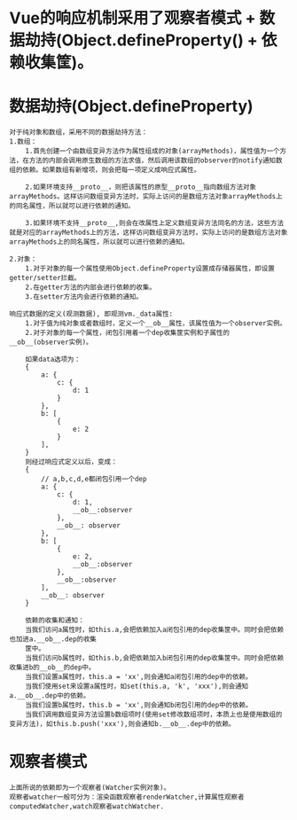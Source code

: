 # Vue的响应机制采用了观察者模式 + 数据劫持(Object.defineProperty() + 依赖收集筐)。


# 数据劫持(Object.defineProperty)
	对于纯对象和数组，采用不同的数据劫持方法：
	1.数组：
		1.首先创建一个由数组变异方法作为属性组成的对象(arrayMethods)，属性值为一个方法，在方法的内部会调用原生数组的方法求值，然后调用该数组的observer的notify通知数组的依赖。如果数组有新增项，则会把每一项定义成响应式属性。

		2.如果环境支持__proto__，则把该属性的原型__proto__指向数组方法对象arrayMethods。这样访问数组变异方法时，实际上访问的是数组方法对象arrayMethods上的同名属性，所以就可以进行依赖的通知。

		3.如果环境不支持__proto__,则会在改属性上定义数组变异方法同名的方法，这些方法就是对应的arrayMethods上的方法，这样访问数组变异方法时，实际上访问的是数组方法对象arrayMethods上的同名属性，所以就可以进行依赖的通知。

	2.对象：
		1.对于对象的每一个属性使用Object.defineProperty设置成存储器属性，即设置getter/setter拦截。
		2.在getter方法的内部会进行依赖的收集。
		3.在setter方法内会进行依赖的通知。
	
	响应式数据的定义(观测数据), 即观测vm._data属性:
		1.对于值为纯对象或者数组时，定义一个__ob__属性，该属性值为一个observer实例。
		2.对于对象的每一个属性，闭包引用着一个dep收集筐实例和子属性的__ob__(observer实例)。

		如果data选项为：
		{
			a: {
				c: {
					d: 1
				}
			},
			b: [
				{
					e: 2
				}
			],
		}
		则经过响应式定义以后，变成：
		{
			// a,b,c,d,e都闭包引用一个dep
			a: {
				c: {
					d: 1,
					__ob__:observer
				},
				__ob__: observer
			},
			b: [
				{
					e: 2,
					__ob__:observer
				},
				__ob__:observer
			],
			__ob__: observer
		}
		
		依赖的收集和通知：
		当我们访问a属性时，如this.a,会把依赖加入a闭包引用的dep收集筐中。同时会把依赖也加进a.__ob__.dep的收集
		筐中。
		当我们访问b属性时，如this.b,会把依赖加入b闭包引用的dep收集筐中。同时会把依赖收集进b的__ob__的dep中。
		当我们设置a属性时，this.a = 'xx',则会通知a闭包引用的dep中的依赖。
		当我们使用set来设置a属性时，如set(this.a, 'k', 'xxx'),则会通知a.__ob__.dep中的依赖。
		当我们设置b属性时，this.b = 'xx',则会通知b闭包引用的dep中的依赖。
		当我们调用数组变异方法设置b数组项时(使用set修改数组项时，本质上也是使用数组的变异方法)，如this.b.push('xxx'),则会通知b.__ob__.dep中的依赖。

# 观察者模式
	上面所说的依赖即为一个观察者(Watcher实例对象)。
	观察者watcher一般可分为：渲染函数观察者renderWatcher,计算属性观察者computedWatcher,watch观察者watchWatcher.
	